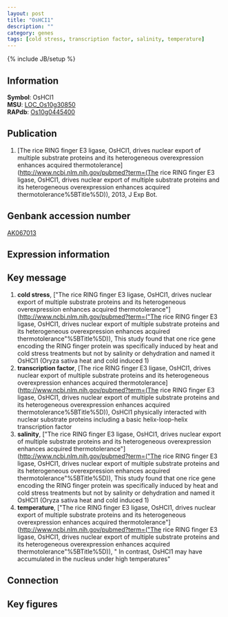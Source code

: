 ```yaml
---
layout: post
title: "OsHCI1"
description: ""
category: genes
tags: [cold stress, transcription factor, salinity, temperature]
---
```

{% include JB/setup %}

## Information
__Symbol__: OsHCI1  
__MSU__: [LOC_Os10g30850](http://rice.plantbiology.msu.edu/cgi-bin/ORF_infopage.cgi?orf=LOC_Os10g30850)  
__RAPdb__: [Os10g0445400](http://rapdb.dna.affrc.go.jp/viewer/gbrowse_details/irgsp1?name=Os10g0445400)  

## Publication
1. [The rice RING finger E3 ligase, OsHCI1, drives nuclear export of multiple substrate proteins and its heterogeneous overexpression enhances acquired thermotolerance](http://www.ncbi.nlm.nih.gov/pubmed?term=(The rice RING finger E3 ligase, OsHCI1, drives nuclear export of multiple substrate proteins and its heterogeneous overexpression enhances acquired thermotolerance%5BTitle%5D)), 2013, J Exp Bot.

## Genbank accession number
[AK067013](http://www.ncbi.nlm.nih.gov/nuccore/AK067013)

## Expression information

## Key message
1. __cold stress__, ["The rice RING finger E3 ligase, OsHCI1, drives nuclear export of multiple substrate proteins and its heterogeneous overexpression enhances acquired thermotolerance"](http://www.ncbi.nlm.nih.gov/pubmed?term=("The rice RING finger E3 ligase, OsHCI1, drives nuclear export of multiple substrate proteins and its heterogeneous overexpression enhances acquired thermotolerance"%5BTitle%5D)),  This study found that one rice gene encoding the RING finger protein was specifically induced by heat and cold stress treatments but not by salinity or dehydration and named it OsHCI1 (Oryza sativa heat and cold induced 1)
2. __transcription factor__, [The rice RING finger E3 ligase, OsHCI1, drives nuclear export of multiple substrate proteins and its heterogeneous overexpression enhances acquired thermotolerance](http://www.ncbi.nlm.nih.gov/pubmed?term=(The rice RING finger E3 ligase, OsHCI1, drives nuclear export of multiple substrate proteins and its heterogeneous overexpression enhances acquired thermotolerance%5BTitle%5D)),  OsHCI1 physically interacted with nuclear substrate proteins including a basic helix-loop-helix transcription factor
3. __salinity__, ["The rice RING finger E3 ligase, OsHCI1, drives nuclear export of multiple substrate proteins and its heterogeneous overexpression enhances acquired thermotolerance"](http://www.ncbi.nlm.nih.gov/pubmed?term=("The rice RING finger E3 ligase, OsHCI1, drives nuclear export of multiple substrate proteins and its heterogeneous overexpression enhances acquired thermotolerance"%5BTitle%5D)),  This study found that one rice gene encoding the RING finger protein was specifically induced by heat and cold stress treatments but not by salinity or dehydration and named it OsHCI1 (Oryza sativa heat and cold induced 1)
4. __temperature__, ["The rice RING finger E3 ligase, OsHCI1, drives nuclear export of multiple substrate proteins and its heterogeneous overexpression enhances acquired thermotolerance"](http://www.ncbi.nlm.nih.gov/pubmed?term=("The rice RING finger E3 ligase, OsHCI1, drives nuclear export of multiple substrate proteins and its heterogeneous overexpression enhances acquired thermotolerance"%5BTitle%5D)), " In contrast, OsHCI1 may have accumulated in the nucleus under high temperatures"

## Connection

## Key figures


